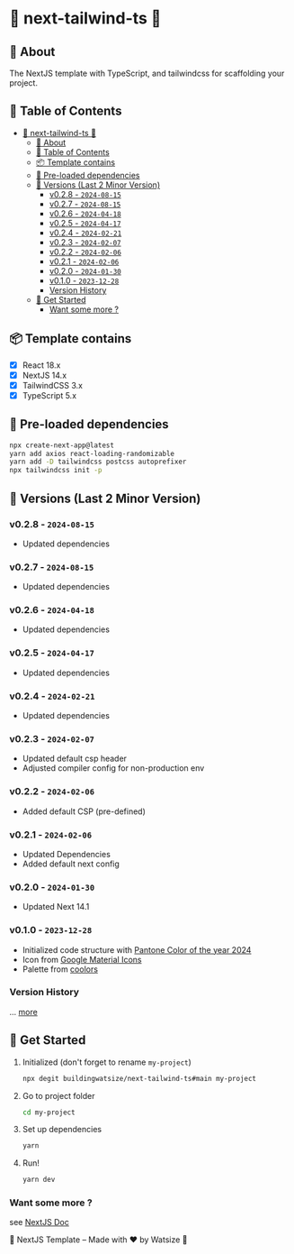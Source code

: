 # 🔺 next-tailwind-ts 🔺

## 📘 About

The NextJS template with TypeScript, and tailwindcss for scaffolding your project.

## 📝 Table of Contents

- [🔺 next-tailwind-ts 🔺](#-next-tailwind-ts-)
  - [📘 About](#-about)
  - [📝 Table of Contents](#-table-of-contents)
  - [📦 Template contains](#-template-contains)
  - [💎 Pre-loaded dependencies](#-pre-loaded-dependencies)
  - [📝 Versions (Last 2 Minor Version)](#-versions-last-2-minor-version)
    - [v0.2.8 - `2024-08-15`](#v028---2024-08-15)
    - [v0.2.7 - `2024-08-15`](#v027---2024-08-15)
    - [v0.2.6 - `2024-04-18`](#v026---2024-04-18)
    - [v0.2.5 - `2024-04-17`](#v025---2024-04-17)
    - [v0.2.4 - `2024-02-21`](#v024---2024-02-21)
    - [v0.2.3 - `2024-02-07`](#v023---2024-02-07)
    - [v0.2.2 - `2024-02-06`](#v022---2024-02-06)
    - [v0.2.1 - `2024-02-06`](#v021---2024-02-06)
    - [v0.2.0 - `2024-01-30`](#v020---2024-01-30)
    - [v0.1.0 - `2023-12-28`](#v010---2023-12-28)
    - [Version History](#version-history)
  - [📌 Get Started](#-get-started)
    - [Want some more ?](#want-some-more-)

## 📦 Template contains

- [x] React 18.x
- [x] NextJS 14.x
- [x] TailwindCSS 3.x
- [x] TypeScript 5.x

## 💎 Pre-loaded dependencies

```bash
npx create-next-app@latest
yarn add axios react-loading-randomizable
yarn add -D tailwindcss postcss autoprefixer
npx tailwindcss init -p
```

## 📝 Versions (Last 2 Minor Version)

### v0.2.8 - `2024-08-15`

- Updated dependencies

### v0.2.7 - `2024-08-15`

- Updated dependencies

### v0.2.6 - `2024-04-18`

- Updated dependencies

### v0.2.5 - `2024-04-17`

- Updated dependencies

### v0.2.4 - `2024-02-21`

- Updated dependencies

### v0.2.3 - `2024-02-07`

- Updated default csp header
- Adjusted compiler config for non-production env

### v0.2.2 - `2024-02-06`

- Added default CSP (pre-defined)

### v0.2.1 - `2024-02-06`

- Updated Dependencies
- Added default next config

### v0.2.0 - `2024-01-30`

- Updated Next 14.1

### v0.1.0 - `2023-12-28`

- Initialized code structure with [Pantone Color of the year 2024](https://www.pantone.com/color-of-the-year/2024)
- Icon from [Google Material Icons](https://iconbuddy.app/ic)
- Palette from [coolors](https://coolors.co/ffbe98-d35269-c7efcf-826aed-0c1821)

### Version History

... [more](./CHANGELOG.md)

## 📌 Get Started

1. Initialized (don't forget to rename `my-project`)

    ```bash
    npx degit buildingwatsize/next-tailwind-ts#main my-project
    ```

2. Go to project folder

    ```bash
    cd my-project
    ```

3. Set up dependencies

    ```bash
    yarn
    ```

4. Run!

    ```bash
    yarn dev
    ```

### Want some more ?

see [NextJS Doc](https://nextjs.org/docs)

🌈 NextJS Template – Made with ❤️ by Watsize 🌈
